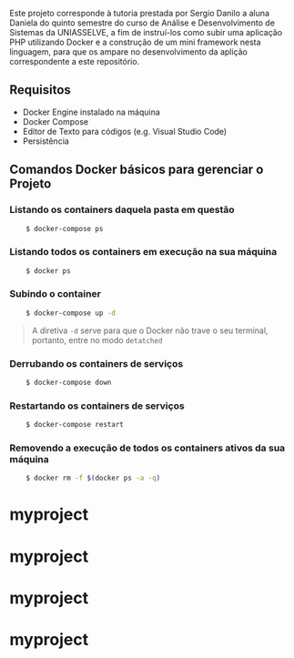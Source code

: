 Este projeto corresponde à tutoria prestada por Sergio Danilo a aluna Daniela do quinto semestre do curso de Análise e Desenvolvimento de Sistemas da UNIASSELVE, a fim de instruí-los como subir uma aplicação PHP utilizando Docker e a construção de um mini framework nesta linguagem, para que os ampare no desenvolvimento da aplição correspondente a este repositório.

## Requisitos

- Docker Engine instalado na máquina
- Docker Compose
- Editor de Texto para códigos (e.g. Visual Studio Code)
- Persistência

## Comandos Docker básicos para gerenciar o Projeto

### Listando os containers daquela pasta em questão

```bash 
    $ docker-compose ps
```

### Listando todos os containers em execução na sua máquina

```bash 
    $ docker ps
```

### Subindo o container

```bash 
    $ docker-compose up -d
```

> A diretiva ```-d``` serve para que o Docker não trave o seu terminal, portanto, entre no modo ```detatched```

### Derrubando os containers de serviços

```bash 
    $ docker-compose down
```

### Restartando os containers de serviços

```bash 
    $ docker-compose restart
```

### Removendo a execução de todos os containers ativos da sua máquina

```bash 
    $ docker rm -f $(docker ps -a -q)
```
# myproject
# myproject
# myproject
# myproject
